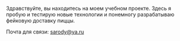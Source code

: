Здравствуйте, вы находитесь на моем учебном проекте. Здесь я пробую и тестирую новые технологии и понемногу разрабатываю фейковую доставку пиццы.

Почта для связи: sarody@ya.ru